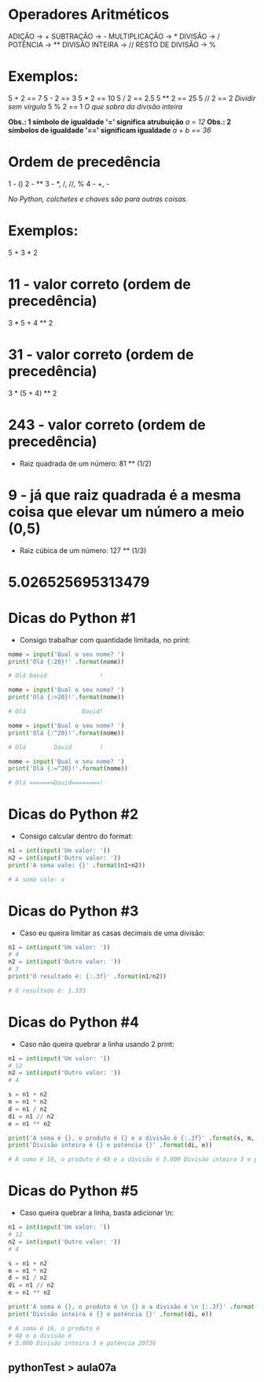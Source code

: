 # Operadores Aritméticos
ADIÇÃO -> +
SUBTRAÇÃO -> -
MULTIPLICAÇÃO -> *
DIVISÃO -> /
POTÊNCIA -> **
DIVISÃO INTEIRA -> //
RESTO DE DIVISÃO -> %

# Exemplos:
5 + 2 == 7
5 - 2 == 3
5 * 2 == 10
5 / 2 == 2.5
5 ** 2 == 25
5 // 2 == 2 *Dividir sem vírgula*
5 % 2 == 1 *O que sobra da divisão inteira*


**Obs.: 1 símbolo de igualdade '=' significa atrubuição**
*a = 12*
**Obs.: 2 símbolos de igualdade '==' significam igualdade**
*a + b == 36*

# Ordem de precedência
1 - ()
2 - **
3 - *, /, //, %
4 - +, -

*No Python, colchetes e chaves são para outras coisas.*

# Exemplos:
5 + 3 * 2
# 11 - valor correto (ordem de precedência)

3 * 5 + 4 ** 2
# 31 - valor correto (ordem de precedência)

3 * (5 + 4) ** 2
# 243 - valor correto (ordem de precedência)

- Raiz quadrada de um número:
81 ** (1/2)
# 9 - já que raiz quadrada é a mesma coisa que elevar um número a meio (0,5)

- Raiz cúbica de um número:
127 ** (1/3)
# 5.026525695313479







# Dicas do Python #1
- Consigo trabalhar com quantidade limitada, no print:

```py ex1
nome = input('Qual o seu nome? ')
print('Olá {:20}!' .format(nome))

# Olá David               !
```

```py ex2
nome = input('Qual o seu nome? ')
print('Olá {:>20}!'.format(nome))

# Olá                David!
```

```py ex3
nome = input('Qual o seu nome? ')
print('Olá {:^20}!'.format(nome))

# Olá        David        !
```

```py ex4
nome = input('Qual o seu nome? ')
print('Olá {:=^20}!'.format(nome))

# Olá =======David========!
```



# Dicas do Python #2
- Consigo calcular dentro do format:

```py
n1 = int(input('Um valor: '))
n2 = int(input('Outro valor: '))
print('A soma vale: {}' .format(n1+n2))

# A soma vale: x
```



# Dicas do Python #3
- Caso eu queira limitar as casas decimais de uma divisão:

```py
n1 = int(input('Um valor: '))
# 4
n2 = int(input('Outro valor: '))
# 3
print('O resultado é: {:.3f}' .format(n1/n2))

# O resultado é: 1.333
```



# Dicas do Python #4
- Caso não queira quebrar a linha usando 2 print:

```py
n1 = int(input('Um valor: '))
# 12
n2 = int(input('Outro valor: '))
# 4

s = n1 + n2
m = n1 * n2
d = n1 / n2
di = n1 // n2
e = n1 ** n2

print('A soma é {}, o produto é {} e a divisão é {:.3f}' .format(s, m, d), end=' ')
print('Divisão inteira é {} e potência {}' .format(di, e))

# A soma é 16, o produto é 48 e a divisão é 3.000 Divisão inteira 3 e potência 20736
```



# Dicas do Python #5
- Caso queira quebrar a linha, basta adicionar \n:

```py
n1 = int(input('Um valor: '))
# 12
n2 = int(input('Outro valor: '))
# 4

s = n1 + n2
m = n1 * n2
d = n1 / n2
di = n1 // n2
e = n1 ** n2

print('A soma é {}, o produto é \n {} e a divisão é \n {:.3f}' .format(s, m, d), end=' ')
print('Divisão inteira é {} e potência {}' .format(di, e))

# A soma é 16, o produto é
# 48 e a divisão é
# 3.000 Divisão inteira 3 e potência 20736
```

## pythonTest > aula07a ##